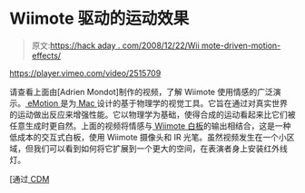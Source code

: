 # Wiimote 驱动的运动效果

> 原文:[https://hack aday . com/2008/12/22/Wii mote-driven-motion-effects/](https://hackaday.com/2008/12/22/wiimote-driven-motion-effects/)

<https://player.vimeo.com/video/2515709>

</div> <p>请查看上面由[Adrien Mondot]制作的视频，了解 Wiimote 使用情感的广泛演示。<a href="http://www.adrienm.net/emotion/eMotion.html" title="eMotion" target="_blank"> eMotion </a>是为<a href="http://www.mahalo.com/Mac_Hacks" title="Mac Hacks - Mahalo" target="_blank"> Mac </a>设计的基于物理学的视觉工具。它旨在通过对真实世界的运动做出反应来增强性能。它以物理学为基础，使得合成的运动看起来比它们被任意生成时更自然。上面的视频将情感与<a href="http://www.uweschmidt.org/wiimote-whiteboard" title="Wiimote Whiteboard | uweschmidt.org" target="_blank"> Wiimote 白板</a>的输出相结合，这是一种低成本的交互式白板，使用 Wiimote 摄像头和 IR 光笔。虽然视频发生在一个小区域，但我们可以看到如何将它扩展到一个更大的空间，在表演者身上安装红外线灯。</p> <p>[通过<a href="http://createdigitalmotion.com/2008/12/22/emotion-arrives-mac-donationware-makes-gestures-and-dance-visually-alive/" title="Create Digital Motion » eMotion Arrives; Mac Donationware Makes Gestures and Dance Visually Alive" target="_blank"> CDM </a></p> </body> </html>